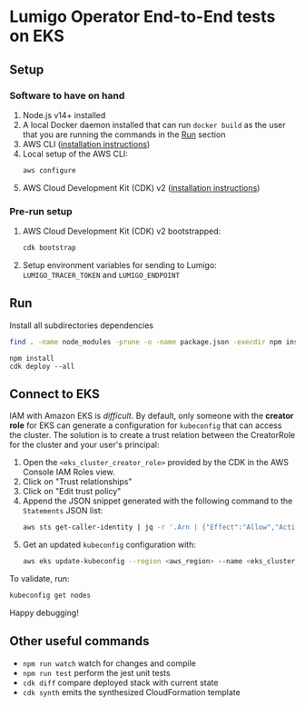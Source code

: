 # Lumigo Operator End-to-End tests on EKS

## Setup

### Software to have on hand

1. Node.js v14+ installed
1. A local Docker daemon installed that can run `docker build` as the user that you are running the commands in the [Run](#run) section
1. AWS CLI ([installation instructions](https://docs.aws.amazon.com/cli/latest/userguide/cli-chap-welcome.html))
1. Local setup of the AWS CLI:
   ```sh
   aws configure
   ```
1. AWS Cloud Development Kit (CDK) v2 ([installation instructions](https://docs.aws.amazon.com/cdk/v2/guide/getting_started.html))

### Pre-run setup

1. AWS Cloud Development Kit (CDK) v2 bootstrapped:
   ```sh
   cdk bootstrap
   ```
1. Setup environment variables for sending to Lumigo: `LUMIGO_TRACER_TOKEN` and `LUMIGO_ENDPOINT`

## Run

Install all subdirectories dependencies
```sh
find . -name node_modules -prune -o -name package.json -execdir npm install \; && rm -rf package-lock.json
```

```
npm install
cdk deploy --all
```


## Connect to EKS

IAM with Amazon EKS is _difficult_.
By default, only someone with the **creator role** for EKS can generate a configuration for `kubeconfig` that can access the cluster.
The solution is to create a trust relation between the CreatorRole for the cluster and your user's principal:

1. Open the `<eks_cluster_creator_role>` provided by the CDK in the AWS Console IAM Roles view.
1. Click on "Trust relationships"
1. Click on "Edit trust policy"
1. Append the JSON snippet generated with the following command to the `Statements` JSON list:
   ```sh
   aws sts get-caller-identity | jq -r '.Arn | {"Effect":"Allow","Action":"sts:AssumeRole","Principal":{"AWS":.}}'
   ```
1. Get an updated `kubeconfig` configuration with:
   ```sh
   aws eks update-kubeconfig --region <aws_region> --name <eks_cluster_name> --role-arn <eks_cluster_creator_role>
   ```

To validate, run:

```sh
kubeconfig get nodes
```

Happy debugging!

## Other useful commands

* `npm run watch`   watch for changes and compile
* `npm run test`    perform the jest unit tests
* `cdk diff`        compare deployed stack with current state
* `cdk synth`       emits the synthesized CloudFormation template
